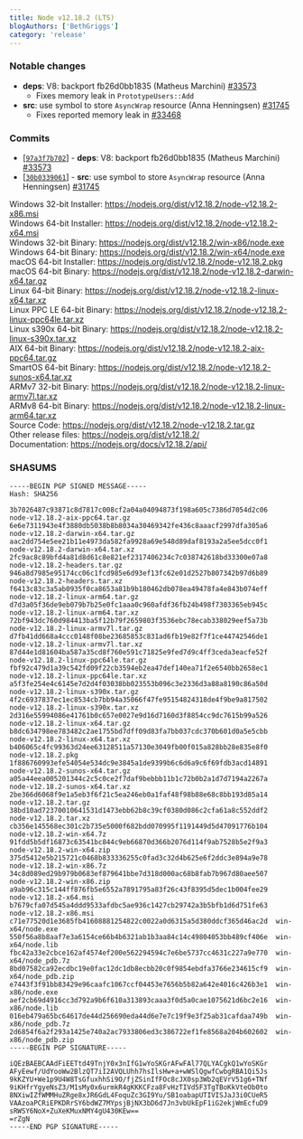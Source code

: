 ```yaml
---
title: Node v12.18.2 (LTS)
blogAuthors: ['BethGriggs']
category: 'release'
---
```


### Notable changes

* **deps**: V8: backport fb26d0bb1835 (Matheus Marchini) [#33573](https://github.com/nodejs/node/pull/33573)
  * Fixes memory leak in `PrototypeUsers::Add`
* **src**: use symbol to store `AsyncWrap` resource (Anna Henningsen) [#31745](https://github.com/nodejs/node/pull/31745)
  * Fixes reported memory leak in [#33468](https://github.com/nodejs/node/issues/33468)

### Commits

* [[`97a3f7b702`](https://github.com/nodejs/node/commit/97a3f7b702)] - **deps**: V8: backport fb26d0bb1835 (Matheus Marchini) [#33573](https://github.com/nodejs/node/pull/33573)
* [[`30b0339061`](https://github.com/nodejs/node/commit/30b0339061)] - **src**: use symbol to store `AsyncWrap` resource (Anna Henningsen) [#31745](https://github.com/nodejs/node/pull/31745)

Windows 32-bit Installer: https://nodejs.org/dist/v12.18.2/node-v12.18.2-x86.msi<br>
Windows 64-bit Installer: https://nodejs.org/dist/v12.18.2/node-v12.18.2-x64.msi<br>
Windows 32-bit Binary: https://nodejs.org/dist/v12.18.2/win-x86/node.exe<br>
Windows 64-bit Binary: https://nodejs.org/dist/v12.18.2/win-x64/node.exe<br>
macOS 64-bit Installer: https://nodejs.org/dist/v12.18.2/node-v12.18.2.pkg<br>
macOS 64-bit Binary: https://nodejs.org/dist/v12.18.2/node-v12.18.2-darwin-x64.tar.gz<br>
Linux 64-bit Binary: https://nodejs.org/dist/v12.18.2/node-v12.18.2-linux-x64.tar.xz<br>
Linux PPC LE 64-bit Binary: https://nodejs.org/dist/v12.18.2/node-v12.18.2-linux-ppc64le.tar.xz<br>
Linux s390x 64-bit Binary: https://nodejs.org/dist/v12.18.2/node-v12.18.2-linux-s390x.tar.xz<br>
AIX 64-bit Binary: https://nodejs.org/dist/v12.18.2/node-v12.18.2-aix-ppc64.tar.gz<br>
SmartOS 64-bit Binary: https://nodejs.org/dist/v12.18.2/node-v12.18.2-sunos-x64.tar.xz<br>
ARMv7 32-bit Binary: https://nodejs.org/dist/v12.18.2/node-v12.18.2-linux-armv7l.tar.xz<br>
ARMv8 64-bit Binary: https://nodejs.org/dist/v12.18.2/node-v12.18.2-linux-arm64.tar.xz<br>
Source Code: https://nodejs.org/dist/v12.18.2/node-v12.18.2.tar.gz<br>
Other release files: https://nodejs.org/dist/v12.18.2/<br>
Documentation: https://nodejs.org/docs/v12.18.2/api/

### SHASUMS

```
-----BEGIN PGP SIGNED MESSAGE-----
Hash: SHA256

3b7026487c93871c8d7817c008cf2a04a04094873f198a605c7386d7054d2c06  node-v12.18.2-aix-ppc64.tar.gz
6e6e7311943e4f3880db5038b8b8034a30469342fe436c8aaacf2997dfa305a6  node-v12.18.2-darwin-x64.tar.gz
aac2dd754e5ee21b11e4973da582fa9928a69e548d89daf8193a2a5ee5dcc0f1  node-v12.18.2-darwin-x64.tar.xz
2fc9ac8c89bfd4a81d8d61c8e821ef2317406234c7c038742618bd33300e07a8  node-v12.18.2-headers.tar.gz
946a8d7985e95174cc06c1fcd985e6d93ef13fc62e01d2527b807342b97d6b89  node-v12.18.2-headers.tar.xz
f6413c83c3a5ab0935f0ca8653a81b9b180462db078ea49478fa4e843b074eff  node-v12.18.2-linux-arm64.tar.gz
d7d3a05f36de9eb079b7b25e0fc1aaa0c960afdf36fb24b498f7303365eb945c  node-v12.18.2-linux-arm64.tar.xz
72bf943dc760d984413ba5f12b79f2659803f3536ebc78ecab338029eef5a73b  node-v12.18.2-linux-armv7l.tar.gz
d7fb41dd668a4ccc0148f08be23685853c831ad6fb19e82f7f1ce44742546de1  node-v12.18.2-linux-armv7l.tar.xz
87d44e1d81604ba587a35cd8f760e591c71825e9fed7d9c4ff3ceda3eacfe52f  node-v12.18.2-linux-ppc64le.tar.gz
fbf92c479d1a39c542fd09f22cb3594eb2ea47def140ea71f2e6540bb2658ec1  node-v12.18.2-linux-ppc64le.tar.xz
a5f3fe254e4c6145e7d2d4f03038bb023553b096c3e2336d3a88a8190c86a50d  node-v12.18.2-linux-s390x.tar.gz
4f2c6937837ec1ec8534cb7bb94a35066f47fe95154824318de4f9be9a817502  node-v12.18.2-linux-s390x.tar.xz
2d316e55994086e41761b0c657e0027e9d16d7160d3f8854cc9dc7615b99a526  node-v12.18.2-linux-x64.tar.gz
b8dc634798ee783482c2ae1755bd7dff09d83fa7bb037cdc370b601d0a5e5cbb  node-v12.18.2-linux-x64.tar.xz
b406065c4fc99363d24ee63128511a57130e3049fb00f015a828bb28e835e8f0  node-v12.18.2.pkg
1f886760993efe54054e534dc9e3845a1de9399b6c6d6a9c6f69fdb3acd14891  node-v12.18.2-sunos-x64.tar.gz
a05a44eea005201344c2c5c0ce2f7daf9bebbb11b1c72b0b2a1d7d7194a2267a  node-v12.18.2-sunos-x64.tar.xz
2be366d6068f9e1a5eb3f6f21c5ea246eb0a1faf48f98b88e68c8bb193d85a14  node-v12.18.2.tar.gz
38bd10ad72370010641531d1473ebb62b8c39cf0380d086c2cfa61a8c552ddf2  node-v12.18.2.tar.xz
cb356e145568ec301c2b735e5000f682bdd070995f1191449d5d47091776b104  node-v12.18.2-win-x64.7z
91fdd5b5df16873c63541bc844c9eb66870d366b2076d114f9ab7528b5e2f9a3  node-v12.18.2-win-x64.zip
375d5412e5b215721c0468b833336255c0fad3c32d4b625e6f2ddc3e894a9e78  node-v12.18.2-win-x86.7z
34c8d089ed29b979b0683ef879641bbe7d318d000ac68b8fab7b967d80aee507  node-v12.18.2-win-x86.zip
a9ab96c315c144ff876fb5e6552a7891795a83f26c43f8395d5dec1b004fee29  node-v12.18.2-x64.msi
b7679cfa07d545a4ddd9533afdbc5ae936c1427cb29742a3b5bfb1d6d751fe63  node-v12.18.2-x86.msi
c71e77520d1e3685fb41608881254822c0022a0d6315a5d380ddcf365d46ac2d  win-x64/node.exe
550f56a8b8aaf7e3a6154ce66b4b6321ab1b3aa84c14c49804053bb489cf406e  win-x64/node.lib
fbc42a33e2cbce162af4574ef200e562294594c7e6be5737cc4631c227a9e770  win-x64/node_pdb.7z
8bd07582ca92ecdbc19e0fac12dc1db8ecbb20c0f9854ebdfa3766e234615cf9  win-x64/node_pdb.zip
e7443f3f91bb83429e96caafc1067ccf04453e7656b5b82a642e4016c426b3e1  win-x86/node.exe
aef2cb69d4916cc3d792a9b6f610a313893caaa3f0d5a0cae1075621d6bc2e16  win-x86/node.lib
016eb479a65bc64617de44d256690eda44d6e7e7c19f9e3f25ab31cafdaa749b  win-x86/node_pdb.7z
2d6854f6a2f293a1425e740a2ac7933806ed3c386722ef1fe8568a204b602602  win-x86/node_pdb.zip
-----BEGIN PGP SIGNATURE-----

iQEzBAEBCAAdFiEETtd49TnjY0x3nIfG1wYoSKGrAFwFAl77QLYACgkQ1wYoSKGr
AFyEewf/UdYooWw2BlzQT7iI2AVQLUhh7hsIlsHw+a+wWSlQgwfCwbgRBA1Qi5Js
9kKZYU+We1p9U4W8TsGfuxhhSi9O/fjZSinIfFOc8cJX0sp3Wb2qEVrV51g6+TNf
9iKHfrYgyeNsZ3/M1sMy0x6urmkR4gKKKCFza8FvHzTIVd5F3TgTBoKkVteOb0to
8NXiwIZfWMMHuZRge8xJR6GdL4FoquZc3GI9Yu/SB1oabapUTIVISJaJ3i0CUeR5
VAAzoaPCRiEPKDRrSY6bdWZ7MYpsjBjNX3bD6d7Jn3vbUkEpF1iG2ekjWmEcfuD9
sRWSY6NoX+ZuXeKMuxNMY4gU430KEw==
=rZgN
-----END PGP SIGNATURE-----

```
